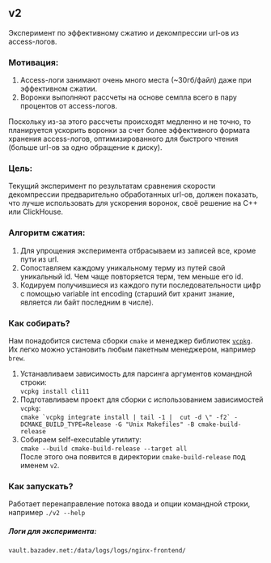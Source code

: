 ## v2
Эксперимент по эффективному сжатию и декомпрессии url-ов из access-логов.

### Мотивация:
1. Access-логи занимают очень много места (~30гб/файл) даже при эффективном сжатии.
1. Воронки выполняют рассчеты на основе семпла всего в пару процентов от access-логов.

Поскольку из-за этого рассчеты происходят медленно и не точно, то планируется ускорить воронки за счет более эффективного формата хранения access-логов, оптимизированного для быстрого чтения (больше url-ов за одно обращение к диску). 

### Цель:
Текущий эксперимент по результатам сравнения скорости декомпрессии предварительно обработанных url-ов, должен показать, что лучше использовать для ускорения воронок, своё решение на C++ или ClickHouse.

### Алгоритм сжатия:
1. Для упрощения эксперимента отбрасываем из записей все, кроме пути из url.
1. Сопоставляем каждому уникальному терму из путей свой уникальный id. Чем чаще повторяется терм, тем меньше его id.
1. Кодируем получившиеся из каждого пути последовательности цифр с помощью variable int encoding (старший бит хранит знание, является ли байт последним в числе).

### Как собирать?
Нам понадобится система сборки `cmake` и менеджер библиотек [`vcpkg`](https://github.com/microsoft/vcpkg). Их легко можно установить любым пакетным менеджером, например `brew`.
1. Устанавливаем зависимость для парсинга аргументов командной строки:  
`vcpkg install cli11`
1. Подготавливаем проект для сборки с использованием зависимостей `vcpkg`:  
```cmake `vcpkg integrate install | tail -1 |  cut -d \" -f2` -DCMAKE_BUILD_TYPE=Release -G "Unix Makefiles" -B cmake-build-release```
1. Собираем self-executable утилиту:  
`cmake --build cmake-build-release --target all`  
После этого она появится в директории `cmake-build-release` под именем `v2`.  

### Как запускать?
Работает перенаправление потока ввода и опции командной строки, например `./v2 --help`

##### Логи для эксперимента: 
`vault.bazadev.net:/data/logs/logs/nginx-frontend/`